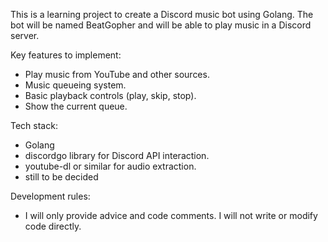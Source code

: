 This is a learning project to create a Discord music bot using Golang. 
The bot will be named BeatGopher and will be able to play music in a Discord server.

Key features to implement:

- Play music from YouTube and other sources.
- Music queueing system.
- Basic playback controls (play, skip, stop).
- Show the current queue.

Tech stack:

- Golang
- discordgo library for Discord API interaction.
- youtube-dl or similar for audio extraction.
- still to be decided

Development rules:
- I will only provide advice and code comments. I will not write or modify code directly.